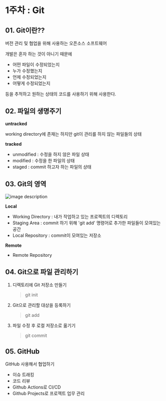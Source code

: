 # 1주차 : Git

## 01. Git이란??
버전 관리 및 협업을 위해 사용하는 오픈소스 소프트웨어

개발은 혼자 하는 것이 아니기 때문에 

* 어떤 파일이 수정되었는지
* 누가 수정했는지
* 언제 수정되었는지
* 어떻게 수정되었는지

등을 추적하고 원하는 상태의 코드를 사용하기 위해 사용한다.

## 02. 파일의 생명주기
**untracked**

working directory에 존재는 하지만 git이 관리를 하지 않는 파일들의 상태

**tracked**

* unmodified : 수정을 하지 않은 파일 상태
* modified : 수정을 한 파일의 상태
* staged : commit 하고자 하는 파일의 상태

## 03. Git의 영역

![image description](https://c17an.netlify.app/static/bf2002228923148ac9599e754a076c3f/19a15/git.png)

**Local**
* Working Directory : 내가 작업하고 있는 프로젝트의 디렉토리
* Staging Area : commit 하기 위해 'git add' 명령어로 추가한 파일들이 모여있는 공간
* Local Repository : commit이 모여있는 저장소

**Remote**
* Remote Repository

## 04. Git으로 파일 관리하기
1. 디렉토리에 Git 저장소 만들기
    > git init
    
2. Git으로 관리할 대상을 등록하기
    > git add

3. 파일 수정 후 로컬 저장소로 옮기기
    > git commit

## 05. GitHub 

GitHub 사용해서 협업하기

* 이슈 트래킹
* 코드 리뷰
* Github Actions로 CI/CD
* Github Projects로 프로젝트 업무 관리

